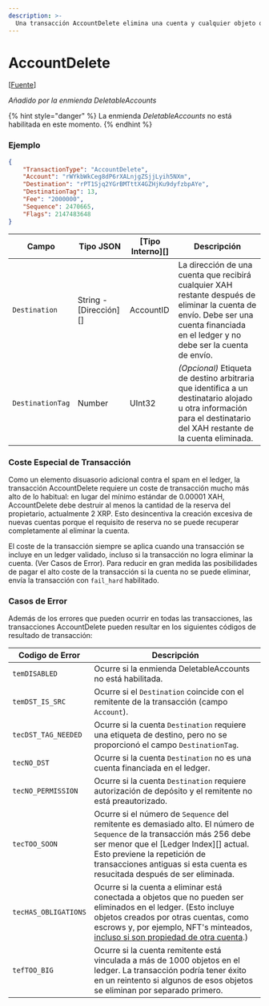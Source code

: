 ```yaml
---
description: >-
  Una transacción AccountDelete elimina una cuenta y cualquier objeto que posea en Xahau, si es posible, enviando el XAH restante de la cuenta a una cuenta de destino especificada.
---
```


# AccountDelete

\[[Fuente](https://github.com/Xahau/xahaud/blob/dev/src/ripple/app/tx/impl/DeleteAccount.cpp)]

_Añadido por la enmienda DeletableAccounts_

{% hint style="danger" %}
 La enmienda _DeletableAccounts_ no está habilitada en este momento.
{% endhint %}

### Ejemplo

```json
{
    "TransactionType": "AccountDelete",
    "Account": "rWYkbWkCeg8dP6rXALnjgZSjjLyih5NXm",
    "Destination": "rPT1Sjq2YGrBMTttX4GZHjKu9dyfzbpAYe",
    "DestinationTag": 13,
    "Fee": "2000000",
    "Sequence": 2470665,
    "Flags": 2147483648
}
```

| Campo            | Tipo JSON              | \[Tipo Interno]\[] | Descripción                                                                                                                                                            |
| ---------------- | ---------------------- | ------------------- | ---------------------------------------------------------------------------------------------------------------------------------------------------------------------- |
| `Destination`    | String - \[Dirección]\[] | AccountID           | La dirección de una cuenta que recibirá cualquier XAH restante después de eliminar la cuenta de envío. Debe ser una cuenta financiada en el ledger y no debe ser la cuenta de envío. |
| `DestinationTag` | Number                 | UInt32              | _(Opcional)_ Etiqueta de destino arbitraria que identifica a un destinatario alojado u otra información para el destinatario del XAH restante de la cuenta eliminada.                |

### Coste Especial de Transacción

Como un elemento disuasorio adicional contra el spam en el ledger, la transacción AccountDelete requiere un coste de transacción mucho más alto de lo habitual: en lugar del mínimo estándar de 0.00001 XAH, AccountDelete debe destruir al menos la cantidad de la reserva del propietario, actualmente 2 XRP. Esto desincentiva la creación excesiva de nuevas cuentas porque el requisito de reserva no se puede recuperar completamente al eliminar la cuenta.

El coste de la transacción siempre se aplica cuando una transacción se incluye en un ledger validado, incluso si la transacción no logra eliminar la cuenta. (Ver Casos de Error). Para reducir en gran medida las posibilidades de pagar el alto coste de la transacción si la cuenta no se puede eliminar, envía la transacción con `fail_hard` habilitado.

### Casos de Error

Además de los errores que pueden ocurrir en todas las transacciones, las transacciones AccountDelete pueden resultar en los siguientes códigos de resultado de transacción:

| Codigo de Error           | Descripción                                                                                                                                                                                                                                                                                                                         |
| -------------------- | ----------------------------------------------------------------------------------------------------------------------------------------------------------------------------------------------------------------------------------------------------------------------------------------------------------------------------------- |
| `temDISABLED`        | Ocurre si la enmienda DeletableAccounts no está habilitada.                                                                                                                                                                                                                                                                           |
| `temDST_IS_SRC`      | Ocurre si el `Destination` coincide con el remitente de la transacción (campo `Account`).                                                                                                                                                                                                                                                |
| `tecDST_TAG_NEEDED`  | Ocurre si la cuenta `Destination` requiere una etiqueta de destino, pero no se proporcionó el campo `DestinationTag`.                                                                                                                                                                                                                    |
| `tecNO_DST`          | Ocurre si la cuenta `Destination` no es una cuenta financiada en el ledger.                                                                                                                                                                                                                                                          |
| `tecNO_PERMISSION`   | Ocurre si la cuenta `Destination` requiere autorización de depósito y el remitente no está preautorizado.                                                                                                                                                                                                                             |
| `tecTOO_SOON`        | Ocurre si el número de `Sequence` del remitente es demasiado alto. El número de `Sequence` de la transacción más 256 debe ser menor que el \[Ledger Index]\[] actual. Esto previene la repetición de transacciones antiguas si esta cuenta es resucitada después de ser eliminada.                                                                                   |
| `tecHAS_OBLIGATIONS` | Ocurre si la cuenta a eliminar está conectada a objetos que no pueden ser eliminados en el ledger. (Esto incluye objetos creados por otras cuentas, como escrows y, por ejemplo, NFT's minteados, [incluso si son propiedad de otra cuenta](https://github.com/XRPLF/rippled/blob/develop/src/ripple/app/tx/impl/DeleteAccount.cpp#L197).) |
| `tefTOO_BIG`         | Ocurre si la cuenta remitente está vinculada a más de 1000 objetos en el ledger. La transacción podría tener éxito en un reintento si algunos de esos objetos se eliminan por separado primero.                                                                                                                                                     |


